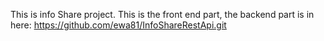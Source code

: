 This is info Share project. This is the front end part, the backend part is in here: https://github.com/ewa81/InfoShareRestApi.git
